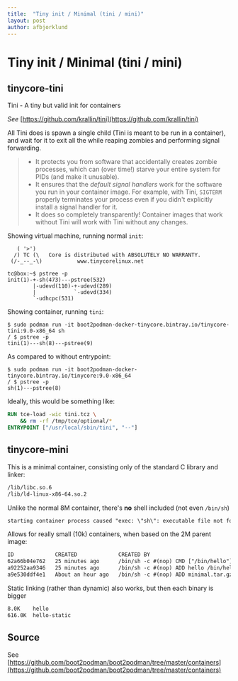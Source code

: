 ```yaml
---
title:  "Tiny init / Minimal (tini / mini)"
layout: post
author: afbjorklund
---
```


# Tiny init / Minimal (tini / mini)

## tinycore-tini

Tini - A tiny but valid init for containers

_See_ [https://github.com/krallin/tini](https://github.com/krallin/tini)

All Tini does is spawn a single child (Tini is meant to be run in a container),
and wait for it to exit all the while reaping zombies and performing signal forwarding.

> - It protects you from software that accidentally creates zombie processes,
>   which can (over time!) starve your entire system for PIDs (and make it
>   unusable).
> - It ensures that the *default signal handlers* work for the software you run
>   in your container image. For example, with Tini, `SIGTERM` properly terminates
>   your process even if you didn't explicitly install a signal handler for it.
> - It does so completely transparently! Container images that work without Tini
>   will work with Tini without any changes.

Showing virtual machine, running normal `init`:

``` console
   ( '>')
  /) TC (\   Core is distributed with ABSOLUTELY NO WARRANTY.
 (/-_--_-\)           www.tinycorelinux.net

tc@box:~$ pstree -p
init(1)-+-sh(473)---pstree(532)
        |-udevd(110)-+-udevd(289)
        |            `-udevd(334)
        `-udhcpc(531)
```

Showing container, running `tini`:

``` console
$ sudo podman run -it boot2podman-docker-tinycore.bintray.io/tinycore-tini:9.0-x86_64 sh
/ $ pstree -p
tini(1)---sh(8)---pstree(9)
```

As compared to without entrypoint:

``` console
$ sudo podman run -it boot2podman-docker-tinycore.bintray.io/tinycore:9.0-x86_64
/ $ pstree -p
sh(1)---pstree(8)
```

Ideally, this would be something like:

``` Dockerfile
RUN tce-load -wic tini.tcz \
    && rm -rf /tmp/tce/optional/*
ENTRYPOINT ["/usr/local/sbin/tini", "--"]
```

## tinycore-mini

This is a minimal container, consisting only of the standard C library and linker:

``` txt
/lib/libc.so.6
/lib/ld-linux-x86-64.so.2
```

Unlike the normal 8M container, there's **no** shell included (not even `/bin/sh`)

``` txt
starting container process caused "exec: \"sh\": executable file not found in $PATH"
```

Allows for really small (10k) containers, when based on the 2M parent image:

``` txt
ID             CREATED             CREATED BY                               SIZE      COMMENT
62a66b04e762   25 minutes ago      /bin/sh -c #(nop) CMD ["/bin/hello"]     1.024kB   
a92252aa9346   25 minutes ago      /bin/sh -c #(nop) ADD hello /bin/hello   10.24kB   
a9e530ddf4e1   About an hour ago   /bin/sh -c #(nop) ADD minimal.tar.gz /   1.73MB    
```

Static linking (rather than dynamic) also works, but then each binary is bigger

``` txt
8.0K	hello
616.0K	hello-static
```

## Source

See [https://github.com/boot2podman/boot2podman/tree/master/containers](https://github.com/boot2podman/boot2podman/tree/master/containers)
